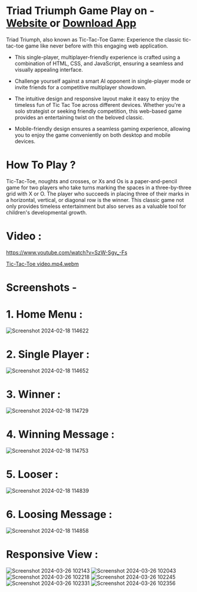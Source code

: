# Triad Triumph Game Play on - [Website ](https://saptarshi1211mondal.github.io/Triad-Triumph-Game/) or [Download App](https://drive.google.com/file/d/1XWSmYqeNfa7EzWd0Qp_8EMvgo2QnJuLJ/view?usp=drive_link) 


Triad Triumph, also known as Tic-Tac-Toe Game: Experience the classic tic-tac-toe game like never before with this engaging web application.

- This single-player, multiplayer-friendly experience is crafted using a combination of HTML, CSS, and JavaScript, ensuring a seamless and visually appealing interface. 

- Challenge yourself against a smart AI opponent in single-player mode or invite friends for a competitive multiplayer showdown. 

- The intuitive design and responsive layout make it easy to enjoy the timeless fun of Tic Tac Toe across different devices. Whether you're a solo strategist or seeking friendly competition, this web-based game provides an entertaining twist on the beloved classic.

- Mobile-friendly design ensures a seamless gaming experience, allowing you to enjoy the game conveniently on both desktop and mobile devices.

  
# How To Play ?
Tic-Tac-Toe, noughts and crosses, or Xs and Os is a paper-and-pencil game for two players who take turns marking the spaces in a three-by-three grid with X or O. The player who succeeds in placing three of their marks in a horizontal, vertical, or diagonal row is the winner.
This classic game not only provides timeless entertainment but also serves as a valuable tool for children's developmental growth.

# Video :
https://www.youtube.com/watch?v=SzW-Sgy_-Fs

[Tic-Tac-Toe video.mp4.webm](https://github.com/saptarshi1211mondal/Tic-Tac-Toe-Game/assets/70250497/82b602ee-ace6-4372-9139-b5d370781785)


# Screenshots -


# 1. Home Menu :
![Screenshot 2024-02-18 114622](https://github.com/saptarshi1211mondal/Tic-Tac-Toe-Game/assets/70250497/fb2d1183-ec8a-4b7c-9f9d-7f1fdc82088e)

# 2. Single Player :
![Screenshot 2024-02-18 114652](https://github.com/saptarshi1211mondal/Tic-Tac-Toe-Game/assets/70250497/e4924d59-8571-47e8-96d9-08924a265323)

# 3. Winner :
![Screenshot 2024-02-18 114729](https://github.com/saptarshi1211mondal/Tic-Tac-Toe-Game/assets/70250497/e00833cd-b4e0-4ec7-8786-77fb2b0a5fe6)

# 4. Winning Message :
![Screenshot 2024-02-18 114753](https://github.com/saptarshi1211mondal/Tic-Tac-Toe-Game/assets/70250497/d4408b99-b09f-41db-b450-a0b786340815)

# 5. Looser :
![Screenshot 2024-02-18 114839](https://github.com/saptarshi1211mondal/Tic-Tac-Toe-Game/assets/70250497/e66f2e72-5140-45f9-a945-a5a892784f60)

# 6. Loosing Message :
![Screenshot 2024-02-18 114858](https://github.com/saptarshi1211mondal/Tic-Tac-Toe-Game/assets/70250497/1016854f-b10c-4244-9acf-4434fe65e29b) 


# Responsive View :
![Screenshot 2024-03-26 102143](https://github.com/saptarshi1211mondal/Tic-Tac-Toe-Game/assets/70250497/f81fc3d4-65e8-4c32-829c-c472586fa0aa)
![Screenshot 2024-03-26 102043](https://github.com/saptarshi1211mondal/Tic-Tac-Toe-Game/assets/70250497/d99e7e75-1c0a-41dc-9516-f752ee0921c9)
![Screenshot 2024-03-26 102218](https://github.com/saptarshi1211mondal/Tic-Tac-Toe-Game/assets/70250497/c91593f6-3475-44e6-8780-25e1117e3aa5)
![Screenshot 2024-03-26 102245](https://github.com/saptarshi1211mondal/Tic-Tac-Toe-Game/assets/70250497/e62887e3-b810-44fd-a982-aa6eaff09939)
![Screenshot 2024-03-26 102331](https://github.com/saptarshi1211mondal/Tic-Tac-Toe-Game/assets/70250497/1020bfdc-8c79-478e-af62-48326948b33b)
![Screenshot 2024-03-26 102356](https://github.com/saptarshi1211mondal/Tic-Tac-Toe-Game/assets/70250497/b2ed6a2c-b79d-4279-b7d0-6ec2317127f8)



